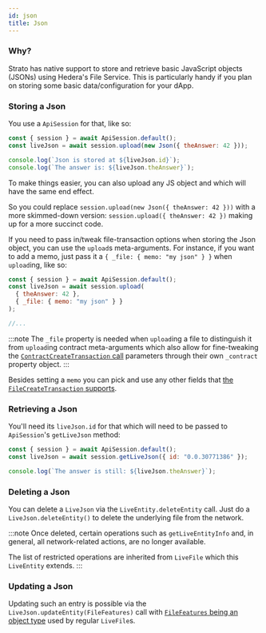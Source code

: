 ```yaml
---
id: json
title: Json
---
```


### Why?

Strato has native support to store and retrieve basic JavaScript objects (JSONs) using Hedera's File Service. This is particularly handy if you plan on storing some basic data/configuration for your dApp.

### Storing a Json

You use a `ApiSession` for that, like so:

```js live=true containerKey=store_a_json
const { session } = await ApiSession.default();
const liveJson = await session.upload(new Json({ theAnswer: 42 }));

console.log(`Json is stored at ${liveJson.id}`);
console.log(`The answer is: ${liveJson.theAnswer}`);
```

To make things easier, you can also upload any JS object and which will have the same end effect.

So you could replace `session.upload(new Json({ theAnswer: 42 }))` with a more skimmed-down version: `session.upload({ theAnswer: 42 })` making up for a more succinct code.

If you need to pass in/tweak file-transaction options when storing the Json object, you can use the `upload`s meta-arguments. For instance, if you want to add a memo, just pass it a `{ _file: { memo: "my json" } }` when `upload`ing, like so:

```js
const { session } = await ApiSession.default();
const liveJson = await session.upload(
  { theAnswer: 42 },
  { _file: { memo: "my json" } }
);

//...
```

:::note
The `_file` property is needed when `upload`ing a file to distinguish it from `upload`ing contract meta-arguments which also allow for fine-tweaking the [`ContractCreateTransaction` call](https://docs.hedera.com/guides/docs/sdks/smart-contracts/create-a-smart-contract) parameters through their own `_contract` property object.
:::

Besides setting a `memo` you can pick and use any other fields that [the `FileCreateTransaction` supports](https://docs.hedera.com/guides/docs/sdks/file-storage/create-a-file).

### Retrieving a Json

You'll need its `liveJson.id` for that which will need to be passed to `ApiSession`'s `getLiveJson` method:

```js live=true containerKey=retrieve_a_json
const { session } = await ApiSession.default();
const liveJson = await session.getLiveJson({ id: "0.0.30771386" });

console.log(`The answer is still: ${liveJson.theAnswer}`);
```

### Deleting a Json

You can delete a `LiveJson` via the `LiveEntity.deleteEntity` call. Just do a `LiveJson.deleteEntity()` to delete the underlying file from the network.

:::note
Once deleted, certain operations such as `getLiveEntityInfo` and, in general, all network-related actions, are no longer available.

The list of restricted operations are inherited from `LiveFile` which this `LiveEntity` extends.
:::

### Updating a Json

Updating such an entry is possible via the `LiveJson.updateEntity(FileFeatures)` call with [`FileFeatures` being an object type](./file.md) used by regular `LiveFile`s.
